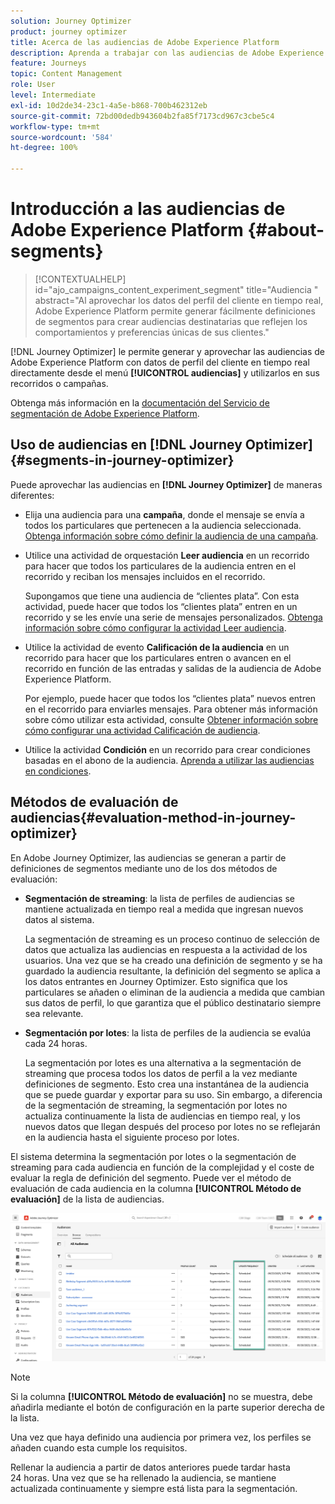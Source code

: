 ```yaml
---
solution: Journey Optimizer
product: journey optimizer
title: Acerca de las audiencias de Adobe Experience Platform
description: Aprenda a trabajar con las audiencias de Adobe Experience Platform
feature: Journeys
topic: Content Management
role: User
level: Intermediate
exl-id: 10d2de34-23c1-4a5e-b868-700b462312eb
source-git-commit: 72bd00dedb943604b2fa85f7173cd967c3cbe5c4
workflow-type: tm+mt
source-wordcount: '584'
ht-degree: 100%

---
```


# Introducción a las audiencias de Adobe Experience Platform {#about-segments}

>[!CONTEXTUALHELP]
>id="ajo_campaigns_content_experiment_segment"
>title="Audiencia "
>abstract="Al aprovechar los datos del perfil del cliente en tiempo real, Adobe Experience Platform permite generar fácilmente definiciones de segmentos para crear audiencias destinatarias que reflejen los comportamientos y preferencias únicas de sus clientes."

[!DNL Journey Optimizer] le permite generar y aprovechar las audiencias de Adobe Experience Platform con datos de perfil del cliente en tiempo real directamente desde el menú **[!UICONTROL audiencias]** y utilizarlos en sus recorridos o campañas.

Obtenga más información en la [documentación del Servicio de segmentación de Adobe Experience Platform](https://experienceleague.adobe.com/docs/experience-platform/segmentation/home.html?lang=es).

## Uso de audiencias en [!DNL Journey Optimizer] {#segments-in-journey-optimizer}

Puede aprovechar las audiencias en **[!DNL Journey Optimizer]** de maneras diferentes:

* Elija una audiencia para una **campaña**, donde el mensaje se envía a todos los particulares que pertenecen a la audiencia seleccionada. [Obtenga información sobre cómo definir la audiencia de una campaña](../campaigns/create-campaign.md#define-the-audience-audience).

* Utilice una actividad de orquestación **Leer audiencia** en un recorrido para hacer que todos los particulares de la audiencia entren en el recorrido y reciban los mensajes incluidos en el recorrido.

  Supongamos que tiene una audiencia de “clientes plata”. Con esta actividad, puede hacer que todos los “clientes plata” entren en un recorrido y se les envíe una serie de mensajes personalizados. [Obtenga información sobre cómo configurar la actividad Leer audiencia](../building-journeys/read-audience.md#configuring-segment-trigger-activity).

* Utilice la actividad de evento **Calificación de la audiencia** en un recorrido para hacer que los particulares entren o avancen en el recorrido en función de las entradas y salidas de la audiencia de Adobe Experience Platform.

  Por ejemplo, puede hacer que todos los “clientes plata” nuevos entren en el recorrido para enviarles mensajes. Para obtener más información sobre cómo utilizar esta actividad, consulte [Obtener información sobre cómo configurar una actividad Calificación de audiencia](../building-journeys/audience-qualification-events.md).

* Utilice la actividad **Condición** en un recorrido para crear condiciones basadas en el abono de la audiencia. [Aprenda a utilizar las audiencias en condiciones](../building-journeys/condition-activity.md#using-a-segment).

## Métodos de evaluación de audiencias{#evaluation-method-in-journey-optimizer}

En Adobe Journey Optimizer, las audiencias se generan a partir de definiciones de segmentos mediante uno de los dos métodos de evaluación:

* **Segmentación de streaming**: la lista de perfiles de audiencias se mantiene actualizada en tiempo real a medida que ingresan nuevos datos al sistema.

  La segmentación de streaming es un proceso continuo de selección de datos que actualiza las audiencias en respuesta a la actividad de los usuarios. Una vez que se ha creado una definición de segmento y se ha guardado la audiencia resultante, la definición del segmento se aplica a los datos entrantes en Journey Optimizer. Esto significa que los particulares se añaden o eliminan de la audiencia a medida que cambian sus datos de perfil, lo que garantiza que el público destinatario siempre sea relevante.

* **Segmentación por lotes**: la lista de perfiles de la audiencia se evalúa cada 24 horas.

  La segmentación por lotes es una alternativa a la segmentación de streaming que procesa todos los datos de perfil a la vez mediante definiciones de segmento. Esto crea una instantánea de la audiencia que se puede guardar y exportar para su uso. Sin embargo, a diferencia de la segmentación de streaming, la segmentación por lotes no actualiza continuamente la lista de audiencias en tiempo real, y los nuevos datos que llegan después del proceso por lotes no se reflejarán en la audiencia hasta el siguiente proceso por lotes.

El sistema determina la segmentación por lotes o la segmentación de streaming para cada audiencia en función de la complejidad y el coste de evaluar la regla de definición del segmento. Puede ver el método de evaluación de cada audiencia en la columna **[!UICONTROL Método de evaluación]** de la lista de audiencias.

![](assets/evaluation-method.png)

>[!NOTE]
>
>Si la columna **[!UICONTROL Método de evaluación]** no se muestra, debe añadirla mediante el botón de configuración en la parte superior derecha de la lista.

Una vez que haya definido una audiencia por primera vez, los perfiles se añaden cuando esta cumple los requisitos.

Rellenar la audiencia a partir de datos anteriores puede tardar hasta 24 horas. Una vez que se ha rellenado la audiencia, se mantiene actualizada continuamente y siempre está lista para la segmentación.
